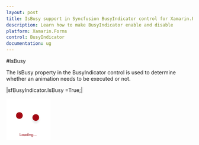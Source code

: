 ```yaml
---
layout: post
title: IsBusy support in Syncfusion BusyIndicator control for Xamarin.Forms
description: Learn how to make BusyIndicator enable and disable
platform: Xamarin.Forms
control: BusyIndicator
documentation: ug
---
```

#IsBusy

The IsBusy property in the BusyIndicator control is used to determine whether an animation needs to be executed or not.

|sfBusyIndicator.IsBusy =True;|

![](images/IsBusy.png) 
